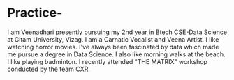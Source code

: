 # Practice-
I am Veenadhari presently pursuing my 2nd year in Btech CSE-Data Science at Gitam University, Vizag.
I am a Carnatic Vocalist and Veena Artist.
I like watching horror movies.
I've always been fascinated by data which made me pursue a degree in Data Science.
I also like morning walks at the beach.
I like playing badminton. 
I recently attended "THE MATRIX" workshop conducted by the team CXR.